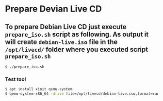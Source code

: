 # Prepare Devian Live CD

## To prepare Debian Live CD just execute `prepare_iso.sh` script as following. As output it will create `debian-live.iso` file in the `/opt/livecd/` folder where you executed script `prepare_iso.sh`

```bash
$ ./prepare_iso.sh
```

### Test tool

```bash
$ apt install xinit qemu-system
$ qemu-system-x86_64 -drive file=/opt/livecd/debian-live.iso,format=raw
```